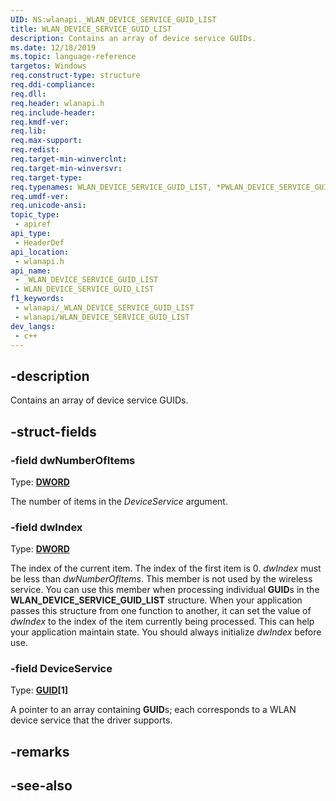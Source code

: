 ```yaml
---
UID: NS:wlanapi._WLAN_DEVICE_SERVICE_GUID_LIST
title: WLAN_DEVICE_SERVICE_GUID_LIST
description: Contains an array of device service GUIDs.
ms.date: 12/18/2019
ms.topic: language-reference
targetos: Windows
req.construct-type: structure
req.ddi-compliance: 
req.dll: 
req.header: wlanapi.h
req.include-header: 
req.kmdf-ver: 
req.lib: 
req.max-support: 
req.redist: 
req.target-min-winverclnt: 
req.target-min-winversvr: 
req.target-type: 
req.typenames: WLAN_DEVICE_SERVICE_GUID_LIST, *PWLAN_DEVICE_SERVICE_GUID_LIST
req.umdf-ver: 
req.unicode-ansi: 
topic_type:
 - apiref
api_type:
 - HeaderDef
api_location:
 - wlanapi.h
api_name:
 - _WLAN_DEVICE_SERVICE_GUID_LIST
 - WLAN_DEVICE_SERVICE_GUID_LIST
f1_keywords:
 - wlanapi/_WLAN_DEVICE_SERVICE_GUID_LIST
 - wlanapi/WLAN_DEVICE_SERVICE_GUID_LIST
dev_langs:
 - c++
---
```


## -description

Contains an array of device service GUIDs.

## -struct-fields

### -field dwNumberOfItems

Type: **[DWORD](/windows/win32/winprog/windows-data-types)**

The number of items in the *DeviceService* argument.

### -field dwIndex

Type: **[DWORD](/windows/win32/winprog/windows-data-types)**

The index of the current item. The index of the first item is 0. *dwIndex* must be less than *dwNumberOfItems*. This member is not used by the wireless service. You can use this member when processing individual **GUID**s in the **WLAN_DEVICE_SERVICE_GUID_LIST** structure. When your application passes this structure from one function to another, it can set the value of *dwIndex* to the index of the item currently being processed. This can help your application maintain state. You should always initialize *dwIndex* before use.

### -field DeviceService

Type: **[GUID](/windows/win32/api/guiddef/ns-guiddef-guid)\[1\]**

A pointer to an array containing **GUID**s; each corresponds to a WLAN device service that the driver supports.

## -remarks

## -see-also